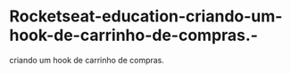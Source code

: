 # Rocketseat-education-criando-um-hook-de-carrinho-de-compras.-
criando um hook de carrinho de compras. 
